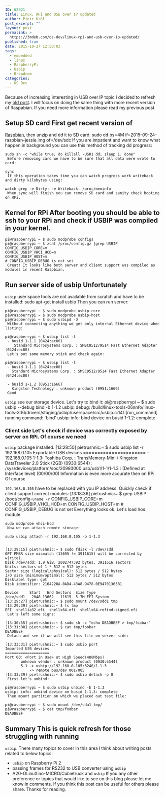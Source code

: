 ```yaml
---
ID: 62921
title: Linux, RPi and USB over IP updated
author: Piotr Król
post_excerpt: ""
layout: post
permalink: >
  https://3mdeb.com/os-dev/linux-rpi-and-usb-over-ip-updated/
published: true
date: 2015-10-27 12:50:03
tags:
  - embedded
  - linux
  - RaspberryPi
  - Usbip
  - Broadcom
categories:
  - OS Dev
---
```

Because of increasing interesting in USB over IP topic I decided to refresh my [old post][1]. I will focus on doing the same thing with more recent version of Raspabian. If you need more information please read my previous post. 
## Setup SD card First get recent version of 

[Raspbian][2], then unzip and dd it to SD card: 
    sudo dd bs=4M if=2015-09-24-raspbian-jessie.img of=/dev/sdc
     If you are impatient and want to know what happen in background you can use this method of tracking dd progress: 

    sudo sh -c "while true; do killall -USR1 dd; sleep 1; done"
     Before removing card we have to be sure that all data were wrote to card: 

    sync
     If this operation takes time you can watch progress work writeback and dirty kilobytes using: 

    watch grep -e Dirty: -e Writeback: /proc/meminfo
     When sync will finish you can remove SD card and sanity check booting on RPi. 

## Kernel for RPi After booting you should be able to ssh to your RPi and check if USBIP was compiled in your kernel. 

    pi@raspberrypi ~ $ sudo modprobe configs
    pi@raspberrypi ~ $ zcat /proc/config.gz |grep USBIP
    CONFIG_USBIP_CORE=m
    CONFIG_USBIP_VHCI_HCD=m
    CONFIG_USBIP_HOST=m
    # CONFIG_USBIP_DEBUG is not set
     Great! It looks like both server and client support was compiled as modules in recent Raspbian. 

## Run server side of usbip Unfortunately 

`usbip` user space tools are not available from scratch and have to be installed: 
    sudo apt-get install usbip
     Then you can run server: 

    pi@raspberrypi ~ $ sudo modprobe usbip-core
    pi@raspberrypi ~ $ sudo modprobe usbip-host
    pi@raspberrypi ~ $ sudo usbipd -D
     Without connecting anything we get only internal Ethernet device when listing: 

    pi@raspberrypi ~ $ usbip list -l
     - busid 1-1.1 (0424:ec00)
        Standard Microsystems Corp. : SMSC9512/9514 Fast Ethernet Adapter (0424:ec00)
     Let's put some memory stick and check again: 

    pi@raspberrypi ~ $ usbip list -l
     - busid 1-1.1 (0424:ec00)
       Standard Microsystems Corp. : SMSC9512/9514 Fast Ethernet Adapter (0424:ec00)
    
     - busid 1-1.2 (0951:1666)
       Kingston Technology : unknown product (0951:1666)
     Good 

`usbip` see our storage device. Let's try to bind it: 
    pi@raspberrypi ~ $ sudo usbip --debug bind -b 1-1.2
    usbip: debug: /build/linux-tools-06nnfo/linux-tools-3.16/drivers/staging/usbip/userspace/src/usbip.c:141:[run_command] running command: `bind'
    usbip: info: bind device on busid 1-1.2: complete
    

### Client side Let's check if device was correctly exposed by server on RPi. Of course we need 

`usbip` package installed. 
    [13:28:50] pietrushnic:~ $ sudo usbip list -r 192.168.0.105
    Exportable USB devices
    ======================
     - 192.168.0.105
          1-1.3: Toshiba Corp. : TransMemory-Mini / Kingston DataTraveler 2.0 Stick (2GB) (0930:6544)
               : /sys/devices/platform/soc/20980000.usb/usb1/1-1/1-1.3
               : (Defined at Interface level) (00/00/00)
     Information is even more accurate then on RPi. Of course 

`192.168.0.105` have to be replaced with you IP address. Quickly check if client support correct modules: 
    [13:18:36] pietrushnic:~ $ grep USBIP /boot/config-`uname -r`
    CONFIG_USBIP_CORE=m
    CONFIG_USBIP_VHCI_HCD=m
    CONFIG_USBIP_HOST=m
    # CONFIG_USBIP_DEBUG is not set
     Everything looks ok. Let's load hos module: 

    sudo modprobe vhci-hcd
     Now we can attach remote storage: 

    sudo usbip attach -r 192.168.0.105 -b 1-1.3
    

    [13:29:15] pietrushnic:~ $ sudo fdisk -l /dev/sdd 
    GPT PMBR size mismatch (13695 != 3911615) will be corrected by w(rite).
    Disk /dev/sdd: 1.9 GiB, 2002747392 bytes, 3911616 sectors
    Units: sectors of 1 * 512 = 512 bytes
    Sector size (logical/physical): 512 bytes / 512 bytes
    I/O size (minimum/optimal): 512 bytes / 512 bytes
    Disklabel type: gpt
    Disk identifier: 2164228A-0AD4-43A8-9478-0E94701363B1
    
    Device     Start   End Sectors  Size Type
    /dev/sdd1   2048 13662   11615  5.7M EFI System
    [13:29:27] pietrushnic:~ $ sudo mount /dev/sdd1 tmp
    [13:29:39] pietrushnic:~ $ ls tmp 
    EFI  shellia32.efi  shellx64.efi  shellx64-refind-signed.efi
     Let's left some signs: 

    [13:30:55] pietrushnic:~ $ sudo sh -c "echo DEADBEEF > tmp/foobar"
    [13:31:08] pietrushnic:~ $ cat tmp/foobar 
    DEADBEEF
     Detach and see if we will see this file on server side: 

    [13:33:31] pietrushnic:~ $ sudo usbip port
    Imported USB devices
    ====================
    Port 00: <Port in Use> at High Speed(480Mbps)
           unknown vendor : unknown product (0930:6544)
           5-1 -> usbip://192.168.0.105:3240/1-1.3
               -> remote bus/dev 001/005
    [13:33:39] pietrushnic:~ $ sudo usbip detach -p 0
     First let's unbind: 

    pi@raspberrypi ~ $ sudo usbip unbind -b 1-1.3
    usbip: info: unbind device on busid 1-1.3: complete
     Then mount partition on which we placed out test file: 

    pi@raspberrypi ~ $ sudo mount /dev/sda1 tmp/
    pi@raspberrypi ~ $ cat tmp/foobar 
    DEADBEEF
    

## Summary This is quick refresh for those struggling with running 

`usbip`. There many topics to cover in this area I think about writing posts related to below topics: 
*   `usbip` on Raspberry Pi 2
*   passing frames for RS232 to USB converter using `usbip`
*   A20-OLinuXino-MICRO/Cubietruck and `usbip` If you any other preference or topics that would like to see on this blog please let me know in comments. If you think this post can be useful for others please share. Thanks for reading.

 [1]: 2014/08/18/linux-rpi-and-usb-over-ip/
 [2]: https://www.raspberrypi.org/downloads/raspbian/